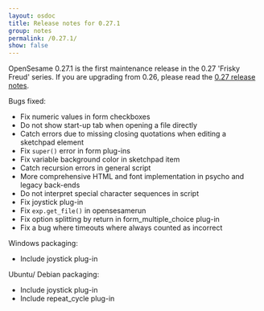 ```yaml
---
layout: osdoc
title: Release notes for 0.27.1
group: notes
permalink: /0.27.1/
show: false
---
```


OpenSesame 0.27.1 is the first maintenance release in the 0.27 'Frisky Freud' series. If you are upgrading from 0.26, please read the [0.27 release notes][].

Bugs fixed:

- Fix numeric values in form checkboxes
- Do not show start-up tab when opening a file directly
- Catch errors due to missing closing quotations when editing a sketchpad element
- Fix `super()` error in form plug-ins
- Fix variable background color in sketchpad item
- Catch recursion errors in general script
- More comprehensive HTML and font implementation in psycho and legacy back-ends
- Do not interpret special character sequences in script
- Fix joystick plug-in
- Fix `exp.get_file()` in opensesamerun
- Fix option splitting by return in form_multiple_choice plug-in
- Fix a bug where timeouts where always counted as incorrect

Windows packaging:

- Include joystick plug-in

Ubuntu/ Debian packaging:

- Include joystick plug-in
- Include repeat_cycle plug-in

[0.27 release notes]: /notes/0.27
